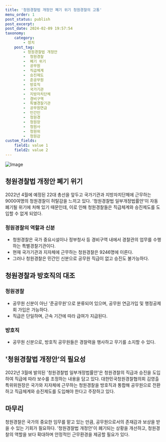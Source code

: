 ```yaml
---
title: '청원경찰법 개정안 폐기 위기 청원경찰의 고통'
menu_order: 1
post_status: publish
post_excerpt: 
post_date: 2024-02-09 19:57:54
taxonomy:
    category:
        - 정치
    post_tag:
        - 청원경찰법 개정안
        -  청원경찰
        -  폐기 위기
        -  공무원
        -  직급체계
        -  승진제도
        -  준공무원
        -  방호직
        -  국가기관
        -  지방자치단체
        -  경비구역
        -  특별경찰기관
        -  공무원연금
        -  민간인
        -  청원경
        -  청원장
        -  청원사
        -  청원위
        -  청원감
custom_fields:
    field1: value 1
    field2: value 2
---
```


![Image](https://imgnews.pstatic.net/image/081/2024/02/09/0003429543_001_20240209050353011.jpg?type=w647)

## 청원경찰법 개정안 폐기 위기
2022년 4월에 예정된 22대 총선을 앞두고 국가기관과 지방자치단체에 근무하는 9000여명의 청원경찰이 허탈감을 느끼고 있다. '청원경찰법 일부개정법률안'이 자동 폐기될 위기에 처해 있기 때문인데, 이로 인해 청원경찰들은 직급체계와 승진제도를 도입할 수 없게 되었다.
### 청원경찰의 역할과 신분
- 청원경찰은 국가 중요시설이나 정부청사 등 경비구역 내에서 경찰관의 업무를 수행하는 특별경찰기관이다.
- 현재 국가기관과 지자체에 근무하는 청원경찰은 9246명에 이른다.
- 그러나 청원경찰은 민간인 신분으로 공무원 직급이 없고 승진도 불가능하다.
## 청원경찰과 방호직의 대조
### 청원경찰
- 공무원 신분이 아닌 '준공무원'으로 분류되어 있으며, 공무원 연금가입 및 행정공제회 가입은 가능하다.
- 직급은 단일하며, 근속 기간에 따라 급여가 지급된다.
### 방호직
- 공무원 신분으로, 방호직 공무원들은 경찰력을 행사하고 무기를 소지할 수 있다.
## '청원경찰법 개정안'의 필요성
2022년 3월에 발의된 '청원경찰법 일부개정법률안'은 청원경찰의 직급과 승진을 도입하여 직급에 따라 보수를 조정하는 내용을 담고 있다. 대한민국청원경찰협의회 김영출 특위위원장은 국가와 지자체에 근무하는 청원경찰을 방호직과 통합해 공무원으로 전환하고 직급체계와 승진제도를 도입해야 한다고 주장하고 있다.
## 마무리
청원경찰은 국가의 중요한 임무를 맡고 있는 만큼, 공무원으로서의 존재감과 보상을 받을 수 있는 기회가 필요하다. '청원경찰법 개정안'이 폐기되는 상황을 개선하고, 청원경찰의 역할을 보다 확대하며 안정적인 근무환경을 제공할 필요가 있다.
